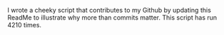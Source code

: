 I wrote a cheeky script that contributes to my Github by updating this ReadMe to illustrate why more than commits matter. This script has run 4210 times.